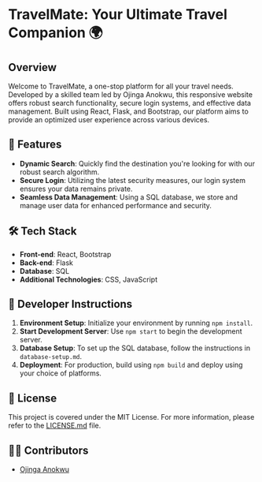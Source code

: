 # TravelMate: Your Ultimate Travel Companion 🌍

## Overview

Welcome to TravelMate, a one-stop platform for all your travel needs. Developed by a skilled team led by Ojinga Anokwu, this responsive website offers robust search functionality, secure login systems, and effective data management. Built using React, Flask, and Bootstrap, our platform aims to provide an optimized user experience across various devices.

## 🎯 Features

- **Dynamic Search**: Quickly find the destination you're looking for with our robust search algorithm.
- **Secure Login**: Utilizing the latest security measures, our login system ensures your data remains private.
- **Seamless Data Management**: Using a SQL database, we store and manage user data for enhanced performance and security.
  
## 🛠️ Tech Stack

- **Front-end**: React, Bootstrap
- **Back-end**: Flask
- **Database**: SQL
- **Additional Technologies**: CSS, JavaScript

## 📝 Developer Instructions

1. **Environment Setup**: Initialize your environment by running `npm install`.
2. **Start Development Server**: Use `npm start` to begin the development server.
3. **Database Setup**: To set up the SQL database, follow the instructions in `database-setup.md`.
4. **Deployment**: For production, build using `npm build` and deploy using your choice of platforms.

## 📄 License

This project is covered under the MIT License. For more information, please refer to the [LICENSE.md](LICENSE.md) file.

## 👨‍💻 Contributors

- [Ojinga Anokwu](https://linkedin.com/in/ojinga-anokwu)

